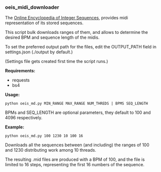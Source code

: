 ### oeis_midi_downloader

The [Online Encyclopedia of Integer Sequences](https://oeis.org/), provides midi representation of its stored sequences.
<br/>

This script bulk downloads ranges of them, and allows to determine the desired BPM and sequence length of the midis.

To set the preferred output path for the files, edit the OUTPUT_PATH field in settings.json (./output by default.)

(Settings file gets created first time the script runs.)

**Requirements:**
- requests
- bs4

**Usage:**
```
python oeis_md.py MIN_RANGE MAX_RANGE NUM_THREDS | BPMS SEQ_LENGTH
```
BPMs and SEQ_LENGTH are optional parameters, they default to 100 and 4096 respectively.

**Example:**
```
python oeis_md.py 100 1230 10 100 16
```
Downloads all the sequences between (and including) the ranges of 100 and 1230 distributing work among 10 threads. 
<br/>

The resulting .mid files are produced with a BPM of 100, and the file is limited to 16 steps, representing the first
16 numbers of the sequence.

